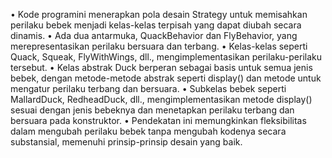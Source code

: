 
•	Kode  programini menerapkan pola desain Strategy untuk memisahkan perilaku bebek menjadi kelas-kelas terpisah yang dapat diubah secara dinamis.
•	Ada dua antarmuka, QuackBehavior dan FlyBehavior, yang merepresentasikan perilaku bersuara dan terbang.
•	Kelas-kelas seperti Quack, Squeak, FlyWithWings, dll., mengimplementasikan perilaku-perilaku tersebut.
•	Kelas abstrak Duck berperan sebagai basis untuk semua jenis bebek, dengan metode-metode abstrak seperti display() dan metode untuk mengatur perilaku terbang dan bersuara.
•	Subkelas bebek seperti MallardDuck, RedheadDuck, dll., mengimplementasikan metode display() sesuai dengan jenis bebeknya dan menetapkan perilaku terbang dan bersuara pada konstruktor.
•	Pendekatan ini memungkinkan fleksibilitas dalam mengubah perilaku bebek tanpa mengubah kodenya secara substansial, memenuhi prinsip-prinsip desain yang baik.


